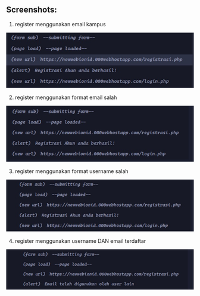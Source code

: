 ## Screenshots:

1. register menggunakan email kampus

![screenshots](screenshots/1.jpeg)

2. register menggunakan format email salah

![screenshots](screenshots/2.jpeg)

3. register menggunakan format username salah

![screenshots](screenshots/3.jpeg)

4. register menggunakan username DAN email terdaftar

![screenshots](screenshots/4.jpeg)
